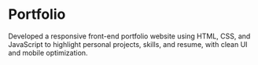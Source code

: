 # Portfolio
Developed a responsive front-end portfolio website using HTML, CSS, and JavaScript to highlight personal projects, skills, and resume, with clean UI and mobile optimization.
